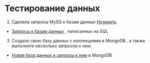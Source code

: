 # Тестирование данных

1. Сделала запросы MySQ   к базам данных <a href="https://drive.google.com/drive/u/3/folders/1MC0AttnmlAmugifFlX3hG6pssYZDqpPB"> Hogwarts</a>.

<ul>
  <li>  <a href="https://docs.google.com/document/d/1CUVQRzIeWJAJS7AafF6ahvpbvTiV1Xhrkmzzd9ihERY/edit?usp=sharing">
  Запросы к базам данных</a> , написанных на SQL </li> 
</ul>

3. Создала свою базу данных с коллекциями в MongoDB , а также выполните несколько запросов к ним.

<ul>
  <li>  <a href="https://docs.google.com/document/d/1NNZzduGmSkXpuxjhn-_k3eN6ZAwrr8KTx9HbvuVDKPI/edit">
  Новая база данных и запросы к ним</a>  в MongoDB </li> 
</ul>
